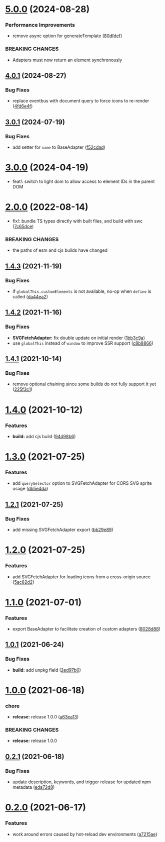 # [5.0.0](https://github.com/erictooth/smart-icon/compare/v4.0.1...v5.0.0) (2024-08-28)


### Performance Improvements

* remove async option for generateTemplate ([80dfdef](https://github.com/erictooth/smart-icon/commit/80dfdefc4f5ea442c9953c5c4be472d94e92a0e9))


### BREAKING CHANGES

* Adapters must now return an element synchronously

## [4.0.1](https://github.com/erictooth/smart-icon/compare/v4.0.0...v4.0.1) (2024-08-27)


### Bug Fixes

* replace eventbus with document query to force icons to re-render ([4fd6e4f](https://github.com/erictooth/smart-icon/commit/4fd6e4faa7a405ab90a14f8638b3e1abd12a586a))

## [3.0.1](https://github.com/erictooth/smart-icon/compare/v3.0.0...v3.0.1) (2024-07-19)


### Bug Fixes

* add setter for `name` to BaseAdapter ([f52cdad](https://github.com/erictooth/smart-icon/commit/f52cdad4fe3cbb88306b25775c868d4269634fd8))

# [3.0.0](https://github.com/erictooth/smart-icon/compare/v2.0.0...v3.0.0) (2024-04-19)

* feat!: switch to light dom to allow access to element IDs in the parent DOM

# [2.0.0](https://github.com/erictooth/smart-icon/compare/v1.4.3...v2.0.0) (2022-08-14)

* fix!: bundle TS types directly with built files, and build with swc ([7c65dce](https://github.com/erictooth/smart-icon/commit/7c65dce242a2eb34b0afb46762b49fce81300e2a))


### BREAKING CHANGES

* the paths of esm and cjs builds have changed

## [1.4.3](https://github.com/erictooth/smart-icon/compare/v1.4.2...v1.4.3) (2021-11-19)


### Bug Fixes

* if `globalThis.customElements` is not available, no-op when `define` is called ([da44ea2](https://github.com/erictooth/smart-icon/commit/da44ea2a844708fb924d51d703f56df5b0851a12))

## [1.4.2](https://github.com/erictooth/smart-icon/compare/v1.4.1...v1.4.2) (2021-11-16)


### Bug Fixes

* **SVGFetchAdapter:** fix double update on initial render ([1bb3c9a](https://github.com/erictooth/smart-icon/commit/1bb3c9a23bd242795d14b526a46bb48db7d2b00e))
* use `globalThis` instead of `window` to improve SSR support ([c8b8866](https://github.com/erictooth/smart-icon/commit/c8b886636a10cff675db34f1f0c226fc7f0f2f00))

## [1.4.1](https://github.com/erictooth/smart-icon/compare/v1.4.0...v1.4.1) (2021-10-14)


### Bug Fixes

* remove optional chaining since some builds do not fully support it yet ([225f3c1](https://github.com/erictooth/smart-icon/commit/225f3c1e846d99228db15e8cfc3b40f72a07f6af))

# [1.4.0](https://github.com/erictooth/smart-icon/compare/v1.3.0...v1.4.0) (2021-10-12)


### Features

* **build:** add cjs build ([94d98b6](https://github.com/erictooth/smart-icon/commit/94d98b6d1cd5b32d4181167b3dec1da6c8a3fcd6))

# [1.3.0](https://github.com/erictooth/smart-icon/compare/v1.2.1...v1.3.0) (2021-07-25)


### Features

* add `querySelector` option to SVGFetchAdapter for CORS SVG sprite usage ([db5e4da](https://github.com/erictooth/smart-icon/commit/db5e4da59b914f6652415f0ace67dae0a9e89e6e))

## [1.2.1](https://github.com/erictooth/smart-icon/compare/v1.2.0...v1.2.1) (2021-07-25)


### Bug Fixes

* add missing SVGFetchAdapter export ([bb29e89](https://github.com/erictooth/smart-icon/commit/bb29e8928ae686019afec51d068ac6074c0ad10a))

# [1.2.0](https://github.com/erictooth/smart-icon/compare/v1.1.0...v1.2.0) (2021-07-25)


### Features

* add SVGFetchAdapter for loading icons from a cross-origin source ([5ac82d2](https://github.com/erictooth/smart-icon/commit/5ac82d2540020fdfb109a98709a5bffa5a0aa2d2))

# [1.1.0](https://github.com/erictooth/smart-icon/compare/v1.0.1...v1.1.0) (2021-07-01)


### Features

* export BaseAdapter to facilitate creation of custom adapters ([8028d88](https://github.com/erictooth/smart-icon/commit/8028d88937dda9f6cd2f0ef71dd8cc40f4e847a4))

## [1.0.1](https://github.com/erictooth/smart-icon/compare/v1.0.0...v1.0.1) (2021-06-24)


### Bug Fixes

* **build:** add unpkg field ([2ed97b0](https://github.com/erictooth/smart-icon/commit/2ed97b09da23bac12b2ccce0df486b19550b5603))

# [1.0.0](https://github.com/erictooth/smart-icon/compare/v0.2.1...v1.0.0) (2021-06-18)


### chore

* **release:** release 1.0.0 ([a63ea13](https://github.com/erictooth/smart-icon/commit/a63ea1303c49e55703f6ea5f407c59ca3c335c0d))


### BREAKING CHANGES

* **release:** release 1.0.0

## [0.2.1](https://github.com/erictooth/smart-icon/compare/v0.2.0...v0.2.1) (2021-06-18)


### Bug Fixes

* update description, keywords, and trigger release for updated npm metadata ([eda72d8](https://github.com/erictooth/smart-icon/commit/eda72d8e571e7b60fe273806edb3178c3cb4aff8))

# [0.2.0](https://github.com/erictooth/smart-icon/compare/v0.1.0...v0.2.0) (2021-06-17)


### Features

* work around errors caused by hot-reload dev environments ([a7215ae](https://github.com/erictooth/smart-icon/commit/a7215aef2b3a91bde12dc825838ccadae28718dc))
